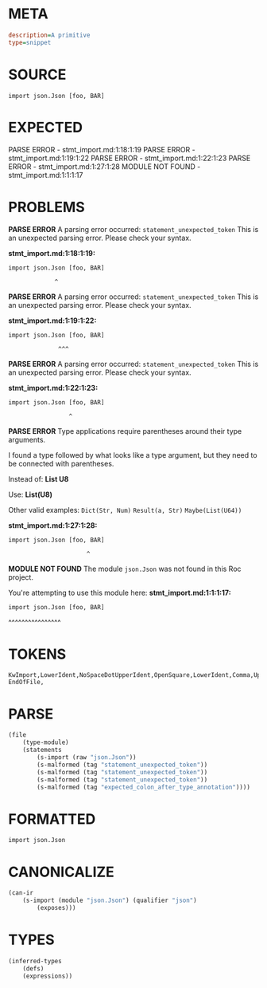 # META
~~~ini
description=A primitive
type=snippet
~~~
# SOURCE
~~~roc
import json.Json [foo, BAR]
~~~
# EXPECTED
PARSE ERROR - stmt_import.md:1:18:1:19
PARSE ERROR - stmt_import.md:1:19:1:22
PARSE ERROR - stmt_import.md:1:22:1:23
PARSE ERROR - stmt_import.md:1:27:1:28
MODULE NOT FOUND - stmt_import.md:1:1:1:17
# PROBLEMS
**PARSE ERROR**
A parsing error occurred: `statement_unexpected_token`
This is an unexpected parsing error. Please check your syntax.

**stmt_import.md:1:18:1:19:**
```roc
import json.Json [foo, BAR]
```
                 ^


**PARSE ERROR**
A parsing error occurred: `statement_unexpected_token`
This is an unexpected parsing error. Please check your syntax.

**stmt_import.md:1:19:1:22:**
```roc
import json.Json [foo, BAR]
```
                  ^^^


**PARSE ERROR**
A parsing error occurred: `statement_unexpected_token`
This is an unexpected parsing error. Please check your syntax.

**stmt_import.md:1:22:1:23:**
```roc
import json.Json [foo, BAR]
```
                     ^


**PARSE ERROR**
Type applications require parentheses around their type arguments.

I found a type followed by what looks like a type argument, but they need to be connected with parentheses.

Instead of:
    **List U8**

Use:
    **List(U8)**

Other valid examples:
    `Dict(Str, Num)`
    `Result(a, Str)`
    `Maybe(List(U64))`

**stmt_import.md:1:27:1:28:**
```roc
import json.Json [foo, BAR]
```
                          ^


**MODULE NOT FOUND**
The module `json.Json` was not found in this Roc project.

You're attempting to use this module here:
**stmt_import.md:1:1:1:17:**
```roc
import json.Json [foo, BAR]
```
^^^^^^^^^^^^^^^^


# TOKENS
~~~zig
KwImport,LowerIdent,NoSpaceDotUpperIdent,OpenSquare,LowerIdent,Comma,UpperIdent,CloseSquare,
EndOfFile,
~~~
# PARSE
~~~clojure
(file
	(type-module)
	(statements
		(s-import (raw "json.Json"))
		(s-malformed (tag "statement_unexpected_token"))
		(s-malformed (tag "statement_unexpected_token"))
		(s-malformed (tag "statement_unexpected_token"))
		(s-malformed (tag "expected_colon_after_type_annotation"))))
~~~
# FORMATTED
~~~roc
import json.Json
~~~
# CANONICALIZE
~~~clojure
(can-ir
	(s-import (module "json.Json") (qualifier "json")
		(exposes)))
~~~
# TYPES
~~~clojure
(inferred-types
	(defs)
	(expressions))
~~~
